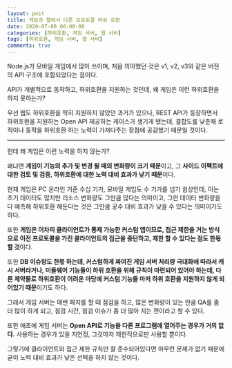```yaml
---
layout: post
title: 게임과 웹에서 다른 프로토콜 하위 호환
date: 2020-07-06 00:00:00
categories: [하위호환, 게임 서버, 웹 서버]
tags: [하위호환, 게임 서버, 웹 서버]
comments: true
---
```

Node.js가 모바일 게임에서 많이 쓰이며, 처음 의아했던 것은 v1, v2, v3와 같은 버전의 API 구조에 포함되었다는 점이다.

API가 개별적으로 동작하고, 하위호환을 지원하는 것인데, 왜 게임은 이런 하위호환을 하지 못하는가?

우선 웹도 하위호환을 딱히 지원하지 않았던 과거가 있으나, REST API가 등장하면서 하위호환을 지원하는 Open API 제공하는 케이스가 생기게 됐는데, 결합도를 낮춘채 로직이나 동작을 하위호환 하는 노력이 가져다주는 장점에 공감했기 때문일 것이다.

---

헌데 왜 게임은 이런 노력을 하지 않는가?

왜냐면 **게임이 기능의 추가 및 변경 될 때의 변화량이 크기 때문**이고, 그 **사이드 이펙트에 대한 검토 및 검증, 하위호환에 대한 노력 대비 효과가 낮기 때문**이다.

현재 게임은 PC 온라인 기준 수십 기가, 모바일 게임도 수 기가를 넘기 쉽상인데, 이는 초기 데이터도 많지만 리소스 변화량도 그만큼 많다는 의미이고, 그런 데이터 번화량을 다 예측해 하위호환 해둔다는 것은 그만큼 공수 대비 효과가 낮을 수 있다는 의미이기도 하다.

또한 **게임은 어차피 클라이언트가 통제 가능한 커스텀 앱이므로, 접근 제한을 거는 방식으로 이전 프로토콜을 가진 클라이언트의 접근을 중단하고, 제한 할 수 있다는 점도 한몫 할 것**이다.

또한 **DB 이슈랑도 한몫 하는데, 커스텀하게 짜여진 게임 서버 처리량 극대화에 따라서 캐시 서버라거나, 미들웨어 기능들이 하위 호환을 위해 규칙이 마련되어 있어야 하는데, 다른 제약들로 하위호환이 어려운 마당에 커스텀 기능들 마저 하위 호환을 지원하지 않게 되어있기 때문**이기도 하다.

그래서 게임 서버는 매번 패치를 할 때 점검을 하고, 많은 변화량이 있는 만큼 QA를 좀 더 많이 하게 되고, 점검 시간, 점검 이슈가 좀 더 많아 지는 편이라고 할 수 있다.

또한 애초에 게임 서버는 **Open API로 기능을 다른 프로그램에 열어주는 경우가 거의 없다.** 사용하는 경우가 있을 지언정, 그것마저 제한적으로만 사용할 뿐이다.

그렇기에 클라이언트와 접근 제한 규칙만 잘 준수되어있다면 아무런 문제가 없기 때문에 굳이 노력 대비 효과가 낮은 선택을 하지 않는 것이다.